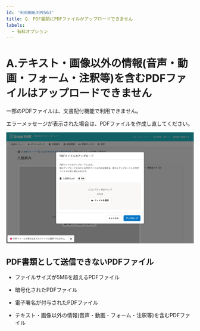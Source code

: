 ```yaml
---
id: '900006399563'
title: Q. PDF書類にPDFファイルがアップロードできません
labels:
  - 有料オプション
---
```

# A.テキスト・画像以外の情報(音声・動画・フォーム・注釈等)を含むPDFファイルはアップロードできません

一部のPDFファイルは、文書配付機能で利用できません。

エラーメッセージが表示された場合は、PDFファイルを作成し直してください。

![error_flashmessage.png](./error_flashmessage.png)

## PDF書類として送信できないPDFファイル

- ファイルサイズが5MBを超えるPDFファイル
    
- 暗号化されたPDFファイル
    
- 電子署名が付与されたPDFファイル
    
- テキスト・画像以外の情報(音声・動画・フォーム・注釈等)を含むPDFファイル
